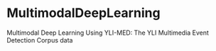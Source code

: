 # MultimodalDeepLearning
Multimodal Deep Learning Using YLI-MED: The YLI Multimedia Event Detection Corpus data
